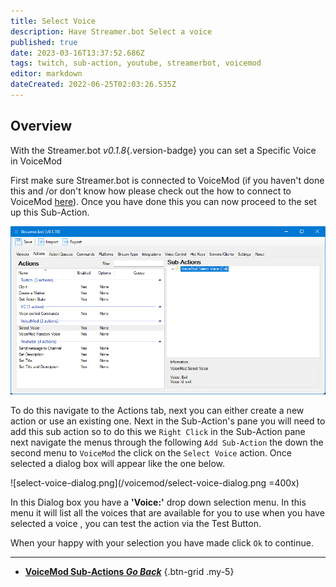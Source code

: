 ```yaml
---
title: Select Voice 
description: Have Streamer.bot Select a voice 
published: true
date: 2023-03-16T13:37:52.686Z
tags: twitch, sub-action, youtube, streamerbot, voicemod
editor: markdown
dateCreated: 2022-06-25T02:03:26.535Z
---
```


## Overview
With the Streamer.bot *v0.1.8*{.version-badge} you can set a Specific Voice in VoiceMod

First make sure Streamer.bot is connected to VoiceMod (if you haven't done this and /or don't know how please check out the how to connect to VoiceMod [here](/Integrations/VoiceMod)).
Once you have done this you can now proceed to the set up this Sub-Action.

![select-voice.png](/voicemod/select-voice.png)

To do this navigate to the Actions tab, next you can either create a new action or use an existing one.
Next in the Sub-Action's pane you will need to add this sub action so to do this we `Right Click` in the Sub-Action pane next navigate the menus through the following `Add Sub-Action` the down the second menu to `VoiceMod` the click on the `Select Voice` action. Once selected a dialog box will appear like the one below.

![select-voice-dialog.png](/voicemod/select-voice-dialog.png =400x)

In this Dialog box you have a **'Voice:'** drop down selection menu. In this menu it will list all the voices that are available for you to use when you have selected a voice , you can test the action via the Test Button.

When your happy with your selection you have made click `Ok` to continue. 

---

- [<i class="mdi mdi-chevron-left"></i>**VoiceMod Sub-Actions *Go Back***](/Sub-Actions/VoiceMod)
{.btn-grid .my-5}